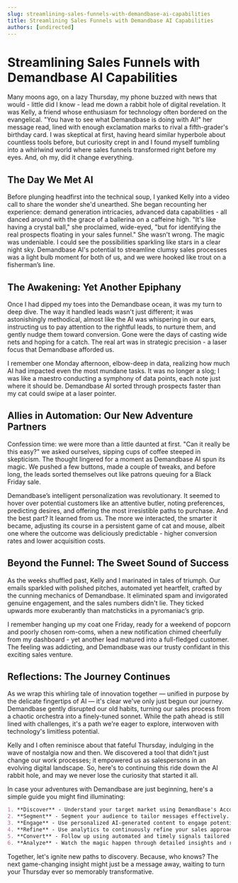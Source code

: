 ```yaml
---
slug: streamlining-sales-funnels-with-demandbase-ai-capabilities
title: Streamlining Sales Funnels with Demandbase AI Capabilities
authors: [undirected]
---
```



# Streamlining Sales Funnels with Demandbase AI Capabilities

Many moons ago, on a lazy Thursday, my phone buzzed with news that would - little did I know - lead me down a rabbit hole of digital revelation. It was Kelly, a friend whose enthusiasm for technology often bordered on the evangelical. "You have to see what Demandbase is doing with AI!" her message read, lined with enough exclamation marks to rival a fifth-grader's birthday card. I was skeptical at first, having heard similar hyperbole about countless tools before, but curiosity crept in and I found myself tumbling into a whirlwind world where sales funnels transformed right before my eyes. And, oh my, did it change everything.

## The Day We Met AI

Before plunging headfirst into the technical soup, I yanked Kelly into a video call to share the wonder she'd unearthed. She began recounting her experience: demand generation intricacies, advanced data capabilities - all danced around with the grace of a ballerina on a caffeine high. "It's like having a crystal ball," she proclaimed, wide-eyed, "but for identifying the real prospects floating in your sales funnel." She wasn't wrong. The magic was undeniable. I could see the possibilities sparkling like stars in a clear night sky. Demandbase AI's potential to streamline clumsy sales processes was a light bulb moment for both of us, and we were hooked like trout on a fisherman’s line.

## The Awakening: Yet Another Epiphany

Once I had dipped my toes into the Demandbase ocean, it was my turn to deep dive. The way it handled leads wasn't just different; it was astonishingly methodical, almost like the AI was whispering in our ears, instructing us to pay attention to the rightful leads, to nurture them, and gently nudge them toward conversion. Gone were the days of casting wide nets and hoping for a catch. The real art was in strategic precision - a laser focus that Demandbase afforded us. 

I remember one Monday afternoon, elbow-deep in data, realizing how much AI had impacted even the most mundane tasks. It was no longer a slog; I was like a maestro conducting a symphony of data points, each note just where it should be. Demandbase AI sorted through prospects faster than my cat could swipe at a laser pointer.

## Allies in Automation: Our New Adventure Partners

Confession time: we were more than a little daunted at first. "Can it really be this easy?" we asked ourselves, sipping cups of coffee steeped in skepticism. The thought lingered for a moment as Demandbase AI spun its magic. We pushed a few buttons, made a couple of tweaks, and before long, the leads sorted themselves out like patrons queuing for a Black Friday sale.

Demandbase’s intelligent personalization was revolutionary. It seemed to hover over potential customers like an attentive butler, noting preferences, predicting desires, and offering the most irresistible paths to purchase. And the best part? It learned from us. The more we interacted, the smarter it became, adjusting its course in a persistent game of cat and mouse, albeit one where the outcome was deliciously predictable - higher conversion rates and lower acquisition costs.

## Beyond the Funnel: The Sweet Sound of Success

As the weeks shuffled past, Kelly and I marinated in tales of triumph. Our emails sparkled with polished pitches, automated yet heartfelt, crafted by the cunning mechanics of Demandbase. It eliminated spam and invigorated genuine engagement, and the sales numbers didn't lie. They ticked upwards more exuberantly than matchsticks in a pyromaniac’s grip.

I remember hanging up my coat one Friday, ready for a weekend of popcorn and poorly chosen rom-coms, when a new notification chimed cheerfully from my dashboard - yet another lead matured into a full-fledged customer. The feeling was addicting, and Demandbase was our trusty confidant in this exciting sales venture.

## Reflections: The Journey Continues

As we wrap this whirling tale of innovation together — unified in purpose by the delicate fingertips of AI — it's clear we've only just begun our journey. Demandbase gently disrupted our old habits, turning our sales process from a chaotic orchestra into a finely-tuned sonnet. While the path ahead is still lined with challenges, it's a path we're eager to explore, interwoven with technology's limitless potential.

Kelly and I often reminisce about that fateful Thursday, indulging in the wave of nostalgia now and then. We discovered a tool that didn't just change our work processes; it empowered us as salespersons in an evolving digital landscape. So, here's to continuing this ride down the AI rabbit hole, and may we never lose the curiosity that started it all.

In case your adventures with Demandbase are just beginning, here's a simple guide you might find illuminating:

```markdown
1. **Discover** - Understand your target market using Demandbase's Account Identification feature.
2. **Segment** - Segment your audience to tailor messages effectively.
3. **Engage** - Use personalized AI-generated content to engage potential customers.
4. **Refine** - Use analytics to continuously refine your sales approach.
5. **Convert** - Follow up using automated and timely signals tailored for each account.
6. **Analyze** - Watch the magic happen through detailed insights and reporting.
```

Together, let's ignite new paths to discovery. Because, who knows? The next game-changing insight might just be a message away, waiting to turn your Thursday ever so memorably transformative.